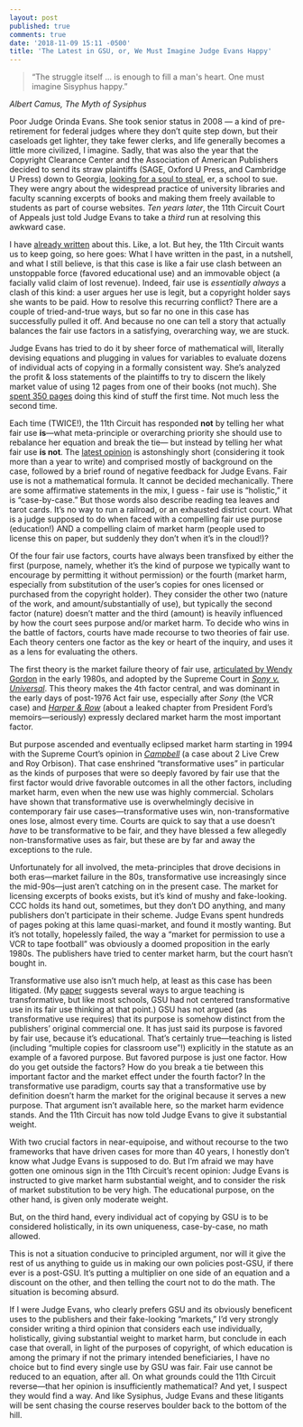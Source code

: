 ```yaml
---
layout: post
published: true
comments: true
date: '2018-11-09 15:11 -0500'
title: 'The Latest in GSU, or, We Must Imagine Judge Evans Happy'
---
```

> “The struggle itself ... is enough to fill a man's heart. One must imagine Sisyphus happy.”

_Albert Camus, The Myth of Sysiphus_

Poor Judge Orinda Evans. She took senior status in 2008 — a kind of pre-retirement for federal judges where they don’t quite step down, but their caseloads get lighter, they take fewer clerks, and life generally becomes a little more civilized, I imagine. Sadly, that was also the year that the Copyright Clearance Center and the Association of American Publishers decided to send its straw plaintiffs (SAGE, Oxford U Press, and Cambridge U Press) down to Georgia, [looking for a soul to steal](https://www.youtube.com/watch?v=K6RUg-NkjY4), er, a school to sue. They were angry about the widespread practice of university libraries and faculty scanning excerpts of books and making them freely available to students as part of course websites. *Ten years later*, the 11th Circuit Court of Appeals just told Judge Evans to take a *third* run at resolving this awkward case.

I have [already written](https://osf.io/mga87/) about this. Like, a lot. But hey, the 11th Circuit wants us to keep going, so here goes: What I have written in the past, in a nutshell, and what I still believe, is that this case is like a fair use clash between an unstoppable force (favored educational use) and an immovable object (a facially valid claim of lost revenue). Indeed, fair use is *essentially always* a clash of this kind: a user argues her use is legit, but a copyright holder says she wants to be paid. How to resolve this recurring conflict? There are a couple of tried-and-true ways, but so far no one in this case has successfully pulled it off. And because no one can tell a story that actually balances the fair use factors in a satisfying, overarching way, we are stuck.

Judge Evans has tried to do it by sheer force of mathematical will, literally devising equations and plugging in values for variables to evaluate dozens of individual acts of copying in a formally consistent way. She’s analyzed the profit & loss statements of the plaintiffs to try to discern the likely market value of using 12 pages from one of their books (not much). She [spent 350 pages](https://scholar.google.com/scholar_case?case=18306741473986959577&q=Cambridge+University+Press+v.+Becker&hl=en&as_sdt=6,47) doing this kind of stuff the first time. Not much less the second time. 

Each time (TWICE!), the 11th Circuit has responded **not** by telling her what fair use **is**—what meta-principle or overarching priority she should use to rebalance her equation and break the tie— but instead by telling her what fair use **is not**. The [latest opinion](http://media.ca11.uscourts.gov/opinions/pub/files/201615726.pdf) is astonshingly short (considering it took more than a year to write) and comprised mostly of background on the case, followed by a brief round of negative feedback for Judge Evans. Fair use is not a mathematical formula. It cannot be decided mechanically. There are some affirmative statements in the mix, I guess - fair use is “holistic,” it is “case-by-case.” But those words also describe reading tea leaves and tarot cards. It’s no way to run a railroad, or an exhausted district court. What is a judge supposed to do when faced with a compelling fair use purpose (education!) AND a compelling claim of market harm (people used to license this on paper, but suddenly they don’t when it’s in the cloud!)?

Of the four fair use factors, courts have always been transfixed by either the first (purpose, namely, whether it’s the kind of purpose we typically want to encourage by permitting it without permission) or the fourth (market harm, especially from substitution of the user’s copies for ones licensed or purchased from the copyright holder). They consider the other two (nature of the work, and amount/substantially of use), but typically the second factor (nature) doesn’t matter and the third (amount) is heavily influenced by how the court sees purpose and/or market harm. To decide who wins in the battle of factors, courts have made recourse to two theories of fair use. Each theory centers one factor as the key or heart of the inquiry, and uses it as a lens for evaluating the others.

The first theory is the market failure theory of fair use, [articulated by Wendy Gordon](https://open.bu.edu/bitstream/handle/2144/22971/82ColumLRev1600_web.pdf?sequence=1&isAllowed=y) in the early 1980s, and adopted by the Supreme Court in *[Sony v. Universal](https://en.wikipedia.org/wiki/Sony_Corp._of_America_v._Universal_City_Studios,_Inc)*. This theory makes the 4th factor central, and was dominant in the early days of post-1976 Act fair use, especially after *Sony* (the VCR case) and *[Harper & Row](https://en.wikipedia.org/wiki/Harper_%26_Row_v._Nation_Enterprises)* (about a leaked chapter from President Ford’s memoirs—seriously) expressly declared market harm the most important factor. 

But purpose ascended and eventually eclipsed market harm starting in 1994 with the Supreme Court’s opinion in *[Campbell](https://en.m.wikipedia.org/wiki/Campbell_v._Acuff-Rose_Music,_Inc)* (a case about 2 Live Crew and Roy Orbison). That case enshrined “transformative uses” in particular as the kinds of purposes that were so deeply favored by fair use that the first factor would drive favorable outcomes in all the other factors, including market harm, even when the new use was highly commercial. Scholars have shown that transformative use is overwhelmingly decisive in contemporary fair use cases—transformative uses win, non-transformative ones lose, almost every time. Courts are quick to say that a use doesn’t *have* to be transformative to be fair, and they have blessed a few allegedly non-transformative uses as fair, but these are by far and away the exceptions to the rule.

Unfortunately for all involved, the meta-principles that drove decisions in both eras—market failure in the 80s, transformative use increasingly since the mid-90s—just aren’t catching on in the present case. The market for licensing excerpts of books exists, but it’s kind of mushy and fake-looking. CCC holds its hand out, sometimes, but they don’t DO anything, and many publishers don’t participate in their scheme. Judge Evans spent hundreds of pages poking at this lame quasi-market, and found it mostly wanting. But it’s not totally, hopelessly failed, the way a “market for permission to use a VCR to tape football” was obviously a doomed proposition in the early 1980s. The publishers have tried to center market harm, but the court hasn’t bought in.

Transformative use also isn’t much help, at least as this case has been litigated. (My [paper](https://osf.io/mga87/) suggests several ways to argue teaching is transformative, but like most schools, GSU had not centered transformative use in its fair use thinking at that point.) GSU has not argued (as transformative use requires) that its purpose is somehow distinct from the publishers’ original commercial one. It has just said its purpose is favored by fair use, because it’s educational. That’s certainly true—teaching is listed (including “multiple copies for classroom use”!) explicitly in the statute as an example of a favored purpose. But favored purpose is just one factor. How do you get outside the factors? How do you break a tie between this important factor and the market effect under the fourth factor? In the transformative use paradigm, courts say that a transformative use by definition doesn’t harm the market for the original because it serves a new purpose. That argument isn’t available here, so the market harm evidence stands. And the 11th Circuit has now told Judge Evans to give it substantial weight.

With two crucial factors in near-equipoise, and without recourse to the two frameworks that have driven cases for more than 40 years, I honestly don’t know what Judge Evans is supposed to do. But I’m afraid we may have gotten one ominous sign in the 11th Circuit’s recent opinion: Judge Evans is instructed to give market harm substantial weight, and to consider the risk of market substitution to be very high. The educational purpose, on the other hand, is given only moderate weight. 

But, on the third hand, every individual act of copying by GSU is to be considered holistically, in its own uniqueness, case-by-case, no math allowed.

This is not a situation conducive to principled argument, nor will it give the rest of us anything to guide us in making our own policies post-GSU, if there ever is a post-GSU. It’s putting a multiplier on one side of an equation and a discount on the other, and then telling the court not to do the math. The situation is becoming absurd.

If I were Judge Evans, who clearly prefers GSU and its obviously beneficent uses to the publishers and their fake-looking “markets,” I’d very strongly consider writing a third opinion that considers each use individually, holistically, giving substantial weight to market harm, but conclude in each case that overall, in light of the purposes of copyright, of which education is among the primary if not the primary intended beneficiaries, I have no choice but to find every single use by GSU was fair. Fair use cannot be reduced to an equation, after all. On what grounds could the 11th Circuit reverse—that her opinion is insufficiently mathematical? And yet, I suspect they would find a way. And like Sysiphus, Judge Evans and these litigants will be sent chasing the course reserves boulder back to the bottom of the hill.